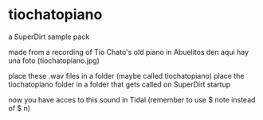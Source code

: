 # tiochatopiano
a SuperDirt sample pack


made from a recording of Tio Chato's old piano
in Abuelitos den
aqui hay una foto (tiochatopiano.jpg)




place these .wav files in a folder (maybe called tiochatopiano)
place the tiochatopiano folder in a folder that gets called on SuperDirt startup

now you have acces to this sound in Tidal
(remember to use $ note instead of $ n)
